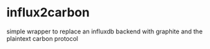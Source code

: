 # influx2carbon
simple wrapper to replace an influxdb backend with graphite and the plaintext carbon protocol

